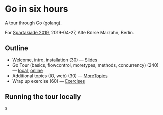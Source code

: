 # Go in six hours

A tour through Go (golang).

For [Spartakiade 2019](https://twitter.com/spartakiade_org), 2019-04-27, Alte Börse Marzahn, Berlin.

## Outline

* Welcome, intro, installation (30) &mdash; [Slides](Slides.md)
* Go Tour (basics, flowcontrol, moretypes, methods, concurrency) (240) &mdash; [local](http://127.0.0.1:3999/), [online](http://tour.golang.org/)
* Additional topics (IO, web) (30) &mdash; [MoreTopics](MoreTopics.md)
* Wrap up exercise (60) &mdash; [Exercises](Exercises.md)

## Running the tour locally

```
$ 
```